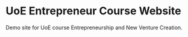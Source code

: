 # UoE Entrepreneur Course Website
Demo site for UoE course Entrepreneurship and New Venture Creation.
